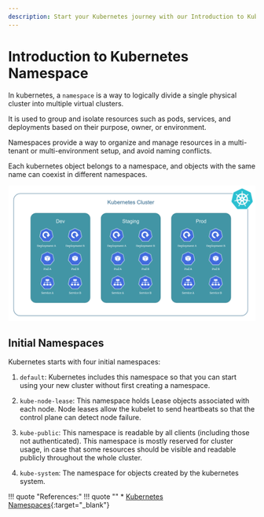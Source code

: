 ```yaml
---
description: Start your Kubernetes journey with our Introduction to Kubernetes Namespace guide. Understand the core concepts and benefits of namespaces for streamlined container management.
---
```



# Introduction to Kubernetes Namespace

In kubernetes, a `namespace` is a way to logically divide a single physical cluster into multiple virtual clusters.

It is used to group and isolate resources such as pods, services, and deployments based on their purpose, owner, or environment.

Namespaces provide a way to organize and manage resources in a multi-tenant or multi-environment setup, and avoid naming conflicts.

Each kubernetes object belongs to a namespace, and objects with the same name can coexist in different namespaces.

<p align="left">
    <img src="../../../../assets/eks-course-images/namespace/kubernetes-namespaces.png" loading="lazy" alt="Kubernetes Namespaces" />
</p>


## Initial Namespaces

Kubernetes starts with four initial namespaces:

1. `default`: Kubernetes includes this namespace so that you can start using your new cluster without first creating a namespace.

2. `kube-node-lease`: This namespace holds Lease objects associated with each node. Node leases allow the kubelet to send heartbeats so that the control plane can detect node failure.

3. `kube-public`: This namespace is readable by all clients (including those not authenticated). This namespace is mostly reserved for cluster usage, in case that some resources should be visible and readable publicly throughout the whole cluster.

4. `kube-system`: The namespace for objects created by the kubernetes system.



!!! quote "References:"
    !!! quote ""
        * [Kubernetes Namespaces]{:target="_blank"}


<!-- Hyperlinks -->
[Kubernetes Namespaces]: https://kubernetes.io/docs/concepts/overview/working-with-objects/namespaces/